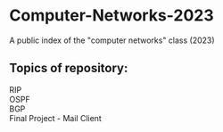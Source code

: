 # Computer-Networks-2023
A public index of the "computer networks" class (2023)

## Topics of repository:
RIP <br>
OSPF <br>
BGP <br>
Final Project - Mail Client
